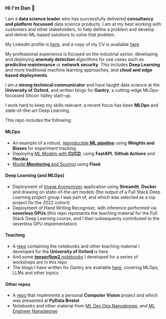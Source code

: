 ### Hi I'm Dan 👋

I am a **data science leader** who has successfully delivered **consultancy and platform focussed** data science products. I am at my best working with customers and other stakeholders, to help define a problem and develop and deliver ML-based solutions to solve that problem. 

My LinkedIn profile is [here](https://www.linkedin.com/in/drhowarth/), and a copy of my CV is available [here](https://app.enhancv.com/share/2ae3ee96/?utm_medium=growth&utm_campaign=share-resume&utm_source=dynamic)

My professional experience is focused on the industrial sector, developing and deploying **anomaly detection** algorithms for use cases such as **predictive maintenance** or **network security**. This includes **Deep Learning** and more traditional machine learning approaches, and **cloud and edge based deployments**. 

I am a **strong technical communicator** and have taught data science at the **University of Oxford**, and written blogs for **Gantry**, a cutting-edge MLOps-focussed Silicon Valley start-up. 

I work hard to keep my skills relevant: a recent focus has been **MLOps** and state-of-the-art Deep Learning.   

This repo includes the following:

#### MLOps
* An example of a robust, [reproducible **ML pipeline**](https://github.com/DanRHowarth/reproducible-ml-pipeline) using **Weights and Biases** for experiment tracking
* Deploying [ML Models with **CI/CD**](https://github.com/DanRHowarth/ml-CI-CD-pipeline), using **FastAPI**, **Github Actions** and **Heroku** 
* [Model **Monitoring** and Scoring](https://github.com/DanRHowarth/model-monitoring-scoring) using **Flask**

#### Deep Learning (and MLOps) 
* Deployment of [Image Anonymizer](https://github.com/DanRHowarth/ImageAnonymiser-FSDL) application using **Streamlit**, **Docker** and drawing on state-of-the-art models (the output of a Full Stack Deep Learning project group I was part of, and which was selected as a top project for the 2022 cohort)
* Deployment of Hand Writing Recogniser, with inference performed via **severless GPUs** (this repo represents the teaching material for the Full Stack Deep Learning course, and I then subsequenty contributed to the severless GPU implementation)

#### Teaching 
* A [repo](https://github.com/DanRHowarth/Artificial-Intelligence-Cloud-and-Edge-Implementations) containing the notebooks and other teaching material I developed for the **University of Oxford** is here
* And some [**tensorflow2** notebooks](https://github.com/DanRHowarth/Tensorflow-2.0) I developed for a series of workshops are in this repo
* The blogs I have written for Gantry are available [here](https://gantry.io/blog/), covering MLOps, LLMs and other topics   

#### Other repos
* A [repo](https://github.com/DanRHowarth/HarperNet) that implements a personal **Computer Vision** project and which was presented at **PyData Bristol**
* Notebooks and other material from [ML Dev Ops Nanodegree](https://github.com/DanRHowarth/MLDevOps), and [ML Engineer Nanodegree](https://github.com/DanRHowarth/Machine-Learning-Nanodegree) 



<!--
**DanRHowarth/DanRHowarth** is a ✨ _special_ ✨ repository because its `README.md` (this file) appears on your GitHub profile.

Here are some ideas to get you started:

- 🔭 I’m currently working on ...
- 🌱 I’m currently learning ...
- 👯 I’m looking to collaborate on ...
- 🤔 I’m looking for help with ...
- 💬 Ask me about ...
- 📫 How to reach me: ...
- 😄 Pronouns: ...
- ⚡ Fun fact: ...
-->
